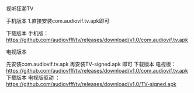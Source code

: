 视听狂潮TV

手机版本
1.直接安装com.audiovif.tv.apk即可

下载版本 手机版： https://github.com/audiovfff/tv/releases/download/v1.0/com.audiovif.tv.apk

电视版本

先安装com.audiovif.tv.apk
再安装TV-signed.apk 即可
下载版本 电视版： https://github.com/audiovfff/tv/releases/download/v1.0/com.audiovif.tv.apk
下载版本 电视版驱动 ：https://github.com/audiovfff/tv/releases/download/v1.0/TV-signed.apk
